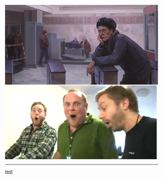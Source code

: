 ![](/images/art-Mihail-Vachaev-5136061.jpeg)![](/images/коммунальные-службы-снег-вопрос-дня-3251589.png)
***
[test](/tags/test.md)
